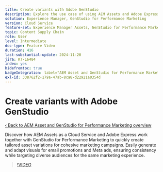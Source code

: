 ```yaml
---
title: Create variants with Adobe GenStudio
description: Explore the use case of using AEM Assets and Adobe Express to create asset variations to use in email and Meta ads used to promote the same marketing experience.
solution: Experience Manager, GenStudio for Performance Marketing
version: Cloud Service
feature-set: Experience Manager Assets, GenStudio for Performance Marketing
topic: Content Supply Chain
role: User
level: Intermediate
doc-type: Feature Video
duration: 416
last-substantial-update: 2024-11-20
jira: KT-16484
index: yes
hidefromtoc: true
badgeIntegration: label="AEM Asset and GenStudio for Performance Marketing" type="positive"
exl-id: 338762f2-179a-47ab-8ca8-d22921a0354d
---
```

# Create variants with Adobe GenStudio

[‹ Back to AEM Asset and GenStudio for Performance Marketing overview](./overview.md)

Discover how AEM Assets as a Cloud Service and Adobe Express work together with GenStudio for Performance Marketing to quickly create tailored asset variations for cohesive marketing campaigns. Easily generate and adapt visuals for email promotions and Meta ads, ensuring consistency while targeting diverse audiences for the same marketing experience.

>[!VIDEO](https://video.tv.adobe.com/v/3439266/?learn=on)
